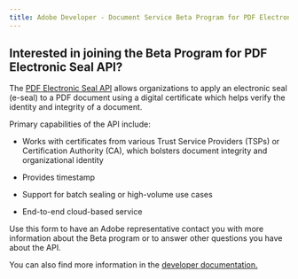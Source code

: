 ```yaml
---
title: Adobe Developer - Document Service Beta Program for PDF Electronic Seal API - form
---
```


<TextBlock slots="heading, text" width="100%" theme="lightest"  alignment="yes"  className="py-0 text-align-left div-p-0 left-content accessibility-text-blade text-blade-header heading-accessibility" />

## Interested in joining the Beta Program for PDF Electronic Seal API?

The <a href="https://developer.adobe.com/document-services/docs/overview/pdf-electronic-seal-api/">PDF Electronic Seal API</a> allows organizations to apply an electronic seal (e-seal) to a PDF document using a digital certificate which helps verify the identity and integrity of a document.

<TextBlock slots="text" width="100%" theme="lightest"  alignment="yes" paddingTop="5" paddingBottom='5' className="py-0 div-p-0 left-content accessibility-text-blade"/>

Primary capabilities of the API include:

<TextBlock slots="text" width="100%" theme="lightest"  alignment="yes" paddingTop="5" paddingBottom='5' className="py-0 div-p-0 left-content accessibility-text-blade"/>

- Works with certificates from various Trust Service Providers (TSPs) or Certification Authority (CA), which bolsters document integrity and organizational identity

- Provides timestamp

- Support for batch sealing or high-volume use cases

- End-to-end cloud-based service

<TextBlock slots="text" width="100%" theme="lightest"  alignment="yes" paddingTop="5" paddingBottom='5' className="py-0 div-p-0 left-content accessibility-text-blade"/>

Use this form to have an Adobe representative contact you with more information about the Beta program or to answer other questions you have about the API.

<TextBlock slots="text" width="100%" theme="lightest"  alignment="yes" paddingTop="5" paddingBottom='5' className="py-0 div-p-0 left-content accessibility-text-blade accessibility-content link linking"/>

You can also find more information in the <a title="developer documentation" href="https://developer.adobe.com/document-services/docs/overview/pdf-electronic-seal-api/">developer documentation.</a>
